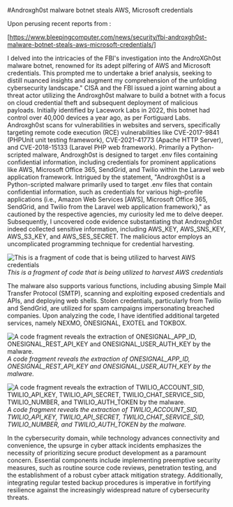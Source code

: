#Androxgh0st malware botnet steals AWS, Microsoft credentials

Upon perusing recent reports from :

[https://www.bleepingcomputer.com/news/security/fbi-androxgh0st-malware-botnet-steals-aws-microsoft-credentials/]

I delved into the intricacies of the FBI's investigation into the AndroXGh0st malware botnet, renowned for its adept pilfering of AWS and Microsoft credentials. This prompted me to undertake a brief analysis, seeking to distill nuanced insights and augment my comprehension of the unfolding cybersecurity landscape."
CISA and the FBI issued a joint warning about a threat actor utilizing the Androxgh0st malware to build a botnet with a focus on cloud credential theft and subsequent deployment of malicious payloads. Initially identified by Lacework Labs in 2022, this botnet had control over 40,000 devices a year ago, as per Fortiguard Labs.
Androxgh0st scans for vulnerabilities in websites and servers, specifically targeting remote code execution (RCE) vulnerabilities like CVE-2017-9841 (PHPUnit unit testing framework), CVE-2021-41773 (Apache HTTP Server), and CVE-2018-15133 (Laravel PHP web framework). Primarily a Python-scripted malware, Androxgh0st is designed to target .env files containing confidential information, including credentials for prominent applications like AWS, Microsoft Office 365, SendGrid, and Twilio within the Laravel web application framework.
Intrigued by the statement, "Androxgh0st is a Python-scripted malware primarily used to target .env files that contain confidential information, such as credentials for various high-profile applications (i.e., Amazon Web Services [AWS], Microsoft Office 365, SendGrid, and Twilio from the Laravel web application framework)," as cautioned by the respective agencies, my curiosity led me to delve deeper. Subsequently, I uncovered code evidence substantiating that Androxgh0st indeed collected sensitive information, including AWS_KEY, AWS_SNS_KEY, AWS_S3_KEY, and AWS_SES_SECRET. The malicious actor employs an uncomplicated programming technique for credential harvesting.

![This is a fragment of code that is being utilized to harvest AWS credentials](https://media.licdn.com/dms/image/D5612AQH3atiG8V2dQg/article-inline_image-shrink_1500_2232/0/1705642036341?e=1726099200&v=beta&t=wNNwFdZjV5llu1iJOiVz2qBUbP0tVh2G5I62lNu2x08)
_This is a fragment of code that is being utilized to harvest AWS credentials_

The malware also supports various functions, including abusing Simple Mail Transfer Protocol (SMTP), scanning and exploiting exposed credentials and APIs, and deploying web shells. Stolen credentials, particularly from Twilio and SendGrid, are utilized for spam campaigns impersonating breached companies. Upon analyzing the code, I have identified additional targeted services, namely NEXMO, ONESIGNAL, EXOTEL and TOKBOX.

![A code fragment reveals the extraction of ONESIGNAL_APP_ID, ONESIGNAL_REST_API_KEY and ONESIGNAL_USER_AUTH_KEY by the malware.](https://media.licdn.com/dms/image/D5612AQGw5VZ1VnSlKA/article-inline_image-shrink_1500_2232/0/1705643000233?e=1726099200&v=beta&t=gKQy9gnnpOr_2z2ZayIFHGgVq1RB8PP7C0qUYrBHQrE)
_A code fragment reveals the extraction of ONESIGNAL_APP_ID, ONESIGNAL_REST_API_KEY and ONESIGNAL_USER_AUTH_KEY by the malware._

![A code fragment reveals the extraction of TWILIO_ACCOUNT_SID, TWILIO_API_KEY, TWILIO_API_SECRET, TWILIO_CHAT_SERVICE_SID, TWILIO_NUMBER, and TWILIO_AUTH_TOKEN by the malware.](https://media.licdn.com/dms/image/D5612AQFHP_zLdcZOnQ/article-inline_image-shrink_1500_2232/0/1705642101588?e=1726099200&v=beta&t=z6R7dhoxNvdSlgV0hsFGM_yNc1mU5BJn0LZ3PGe1vYc)
_A code fragment reveals the extraction of TWILIO_ACCOUNT_SID, TWILIO_API_KEY, TWILIO_API_SECRET, TWILIO_CHAT_SERVICE_SID, TWILIO_NUMBER, and TWILIO_AUTH_TOKEN by the malware._

In the cybersecurity domain, while technology advances connectivity and convenience, the upsurge in cyber attack incidents emphasizes the necessity of prioritizing secure product development as a paramount concern. Essential components include implementing preemptive security measures, such as routine source code reviews, penetration testing, and the establishment of a robust cyber attack mitigation strategy. Additionally, integrating regular tested backup procedures is imperative in fortifying resilience against the increasingly widespread nature of cybersecurity threats.

